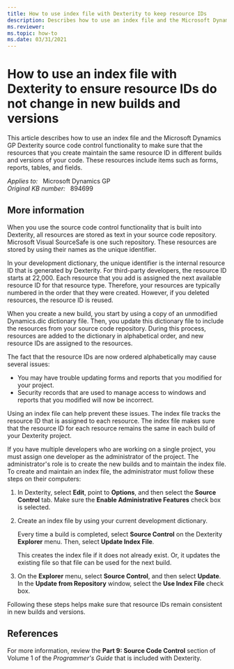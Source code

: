 ```yaml
---
title: How to use index file with Dexterity to keep resource IDs
description: Describes how to use an index file and the Microsoft Dynamics GP Dexterity source code control functionality to make sure that the resources that you create maintain the same resource ID in different builds and versions of your code.
ms.reviewer:  
ms.topic: how-to
ms.date: 03/31/2021
---
```

# How to use an index file with Dexterity to ensure resource IDs do not change in new builds and versions

This article describes how to use an index file and the Microsoft Dynamics GP Dexterity source code control functionality to make sure that the resources that you create maintain the same resource ID in different builds and versions of your code. These resources include items such as forms, reports, tables, and fields.

_Applies to:_ &nbsp; Microsoft Dynamics GP  
_Original KB number:_ &nbsp; 894699

## More information

When you use the source code control functionality that is built into Dexterity, all resources are stored as text in your source code repository. Microsoft Visual SourceSafe is one such repository. These resources are stored by using their names as the unique identifier.

In your development dictionary, the unique identifier is the internal resource ID that is generated by Dexterity. For third-party developers, the resource ID starts at 22,000. Each resource that you add is assigned the next available resource ID for that resource type. Therefore, your resources are typically numbered in the order that they were created. However, if you deleted resources, the resource ID is reused.

When you create a new build, you start by using a copy of an unmodified Dynamics.dic dictionary file. Then, you update this dictionary file to include the resources from your source code repository. During this process, resources are added to the dictionary in alphabetical order, and new resource IDs are assigned to the resources.

The fact that the resource IDs are now ordered alphabetically may cause several issues:

- You may have trouble updating forms and reports that you modified for your project.
- Security records that are used to manage access to windows and reports that you modified will now be incorrect.

Using an index file can help prevent these issues. The index file tracks the resource ID that is assigned to each resource. The index file makes sure that the resource ID for each resource remains the same in each build of your Dexterity project.

If you have multiple developers who are working on a single project, you must assign one developer as the administrator of the project. The administrator's role is to create the new builds and to maintain the index file. To create and maintain an index file, the administrator must follow these steps on their computers:

1. In Dexterity, select **Edit**, point to **Options**, and then select the **Source Control** tab. Make sure the **Enable Administrative Features** check box is selected.
2. Create an index file by using your current development dictionary.

    Every time a build is completed, select **Source Control** on the Dexterity **Explorer** menu. Then, select **Update Index File**.

    This creates the index file if it does not already exist. Or, it updates the existing file so that file can be used for the next build.

3. On the **Explorer** menu, select **Source Control**, and then select **Update**. In the **Update from Repository** window, select the **Use Index File** check box.

Following these steps helps make sure that resource IDs remain consistent in new builds and versions.

## References

For more information, review the **Part 9: Source Code Control** section of Volume 1 of the *Programmer's Guide* that is included with Dexterity.
